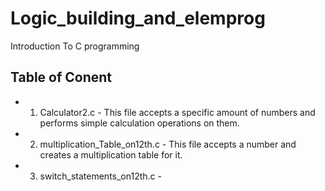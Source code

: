 # Logic_building_and_elemprog
Introduction To C programming

## Table of Conent
* 1. Calculator2.c - This file accepts a specific amount of numbers and performs simple calculation operations on them.
* 2. multiplication_Table_on12th.c - This file accepts a number and creates a multiplication table for it.
* 3. switch_statements_on12th.c - 